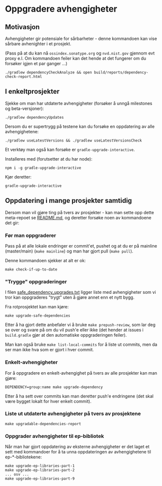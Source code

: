 
# Oppgradere avhengigheter

## Motivasjon

Avhengigheter gir potensiale for sårbarheter - denne kommandoen kan vise sårbare avhenighter i et prosjekt.

(Pass på at du kan nå `ossindex.sonatype.org` og `nvd.nist.gov` gjennom evt proxy e.l. Om kommandoen feiler 
kan det hende at det fungerer om du forsøker igjen et par ganger ...)

```
./gradlew dependencyCheckAnalyze && open build/reports/dependency-check-report.html
```

## I enkeltprosjekter

Sjekke om man har utdaterte avhengigheter (forsøker å unngå milestones og beta-versjoner):

```
./gradlew dependencyUpdates
```

Dersom du er supertrygg på testene kan du forsøke en oppdatering av alle avhengighetene:

```
./gradlew useLatestVersions && ./gradlew useLatestVersionsCheck
```

Et verktøy man også kan forsøke er `gradle-upgrade-interactive`.

Installeres med (forutsetter at du har node):

```shell
npm i -g gradle-upgrade-interactive
```

Kjør deretter: 

```shell
gradle-upgrade-interactive
```

## Oppdatering i mange prosjekter samtidig

Dersom man vil gjøre ting på tvers av prosjekter - kan man sette opp dette meta-repoet se [README.md](../../README.md),
og deretter forsøke noen av kommandoene det gir:

### Før man oppgraderer

Pass på at alle lokale endringer er commit'et, pushet og at du er på mainline (master/main) (`make mainline`) og man har gjort pull (`make pull`).

Denne kommandoen sjekker at alt er ok:

```shell
make check-if-up-to-date
```

### "Trygge" oppgraderinger

I filen [safe_dependency_upgrades.txt](../../script/safe_dependency_upgrades.txt) ligger liste
med avhengigheter som vi tror kan oppgraderes "trygt" uten å gjøre annet enn et nytt bygg.

Fra rotprosjektet kan man kjøre:

```shell
make upgrade-safe-dependencies
```
Etter å ha gjort dette anbefaler vi å bruke `make prepush-review`, som lar deg se over og svare på om du vil push'e eller ikke (det hender at issues i `build.gradle` gjør at den automatiske oppgraderingen feiler).

Man kan også bruke `make list-local-commits` for å liste ut commits, men da ser man ikke hva som er gjort i hver commit.

### Enkelt-avhengigheter

For å oppgradere en enkelt-avhengighet på tvers av alle prosjekter kan man gjøre:

```shell
DEPENDENCY=group:name make upgrade-dependency
```

Etter å ha sett over commits kan man deretter push'e endringene (det skal være bygget lokalt for hver enkelt commit).

### Liste ut utdaterte avhengigheter på tvers av prosjektene

```shell
make upgradable-dependencies-report
```

### Oppgrader avhengigheter til ep-bibliotek

Når man har gjort oppdatering av eksterne avhengigheter er det laget et sett med kommandoer for å ta unna oppdateringen av avhengighetene til ep-*-bibliotekene:

```shell
make upgrade-ep-libraries-part-1
make upgrade-ep-libraries-part-2
... osv ...
make upgrade-ep-libraries-part-9
```